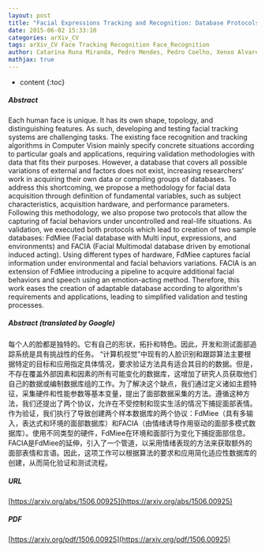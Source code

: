 ```yaml
---
layout: post
title: "Facial Expressions Tracking and Recognition: Database Protocols for Systems Validation and Evaluation"
date: 2015-06-02 15:33:10
categories: arXiv_CV
tags: arXiv_CV Face Tracking Recognition Face_Recognition
author: Catarina Runa Miranda, Pedro Mendes, Pedro Coelho, Xenxo Alvarez, João Freitas, Miguel Sales Dias, Verónica Costa Orvalho
mathjax: true
---
```


* content
{:toc}

##### Abstract
Each human face is unique. It has its own shape, topology, and distinguishing features. As such, developing and testing facial tracking systems are challenging tasks. The existing face recognition and tracking algorithms in Computer Vision mainly specify concrete situations according to particular goals and applications, requiring validation methodologies with data that fits their purposes. However, a database that covers all possible variations of external and factors does not exist, increasing researchers' work in acquiring their own data or compiling groups of databases. To address this shortcoming, we propose a methodology for facial data acquisition through definition of fundamental variables, such as subject characteristics, acquisition hardware, and performance parameters. Following this methodology, we also propose two protocols that allow the capturing of facial behaviors under uncontrolled and real-life situations. As validation, we executed both protocols which lead to creation of two sample databases: FdMiee (Facial database with Multi input, expressions, and environments) and FACIA (Facial Multimodal database driven by emotional induced acting). Using different types of hardware, FdMiee captures facial information under environmental and facial behaviors variations. FACIA is an extension of FdMiee introducing a pipeline to acquire additional facial behaviors and speech using an emotion-acting method. Therefore, this work eases the creation of adaptable database according to algorithm's requirements and applications, leading to simplified validation and testing processes.

##### Abstract (translated by Google)
每个人的脸都是独特的。它有自己的形状，拓扑和特色。因此，开发和测试面部追踪系统是具有挑战性的任务。 “计算机视觉”中现有的人脸识别和跟踪算法主要根据特定的目标和应用指定具体情况，要求验证方法具有适合其目的的数据。但是，不存在覆盖外部因素和因素的所有可能变化的数据库，这增加了研究人员获取他们自己的数据或编制数据库组的工作。为了解决这个缺点，我们通过定义诸如主题特征，采集硬件和性能参数等基本变量，提出了面部数据采集的方法。遵循这种方法，我们还提出了两个协议，允许在不受控制和现实生活的情况下捕捉面部表情。作为验证，我们执行了导致创建两个样本数据库的两个协议：FdMiee（具有多输入，表达式和环境的面部数据库）和FACIA（由情绪诱导作用驱动的面部多模式数据库）。使用不同类型的硬件，FdMiee在环境和面部行为变化下捕捉面部信息。 FACIA是FdMiee的延伸，引入了一个管道，以采用情绪表现的方法来获取额外的面部表情和言语。因此，这项工作可以根据算法的要求和应用简化适应性数据库的创建，从而简化验证和测试流程。

##### URL
[https://arxiv.org/abs/1506.00925](https://arxiv.org/abs/1506.00925)

##### PDF
[https://arxiv.org/pdf/1506.00925](https://arxiv.org/pdf/1506.00925)

